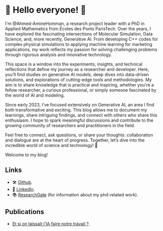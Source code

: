 # 👋 Hello everyone! 👋

I'm @Ahmed-AmineHomman, a research project leader with a PhD in Applied Mathematics from Écoles des Ponts ParisTech. Over the years, I have explored the fascinating intersections of Molecular Simulation, Data Science, and, more recently, Generative AI. From developing C++ codes for complex physical simulations to applying machine learning for marketing applications, my work reflects my passion for solving challenging problems through rigorous analysis and innovative technology.

This space is a window into the experiments, insights, and technical reflections that define my journey as a researcher and developer. Here, you’ll find studies on generative AI models, deep dives into data-driven solutions, and explorations of cutting-edge tools and methodologies. My aim is to share knowledge that is practical and inspiring, whether you're a fellow researcher, a curious professional, or simply someone fascinated by the world of AI and modeling.

Since early 2023, I’ve focused extensively on Generative AI, an area I find both transformative and exciting. This blog allows me to document my learnings, share intriguing findings, and connect with others who share this enthusiasm. I hope to spark meaningful discussions and contribute to the growing community of researchers and practitioners in the field.

Feel free to connect, ask questions, or share your thoughts: collaboration and dialogue are at the heart of progress. Together, let’s dive into the incredible world of science and technology! 🌟

Welcome to my blog!

## Links

- 🛠️ [Github](https://github.com/Ahmed-AmineHomman).
- 💼 [LinkedIn](https://www.linkedin.com/in/ahmedaminehomman/).
- 📚 [ResearchGate](https://www.researchgate.net/profile/Ahmed-Amine-Homman) (for information about my phd-related work).

## Publications

- [Et si on laissait l'IA faire notre travail ?](publications/ai_do_our_job.md).
